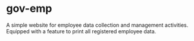 # gov-emp
A simple website for employee data collection and management activities. Equipped with a feature to print all registered employee data.
